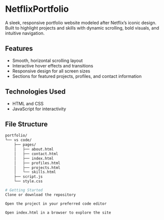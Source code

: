 # NetflixPortfolio

A sleek, responsive portfolio website modeled after Netflix’s iconic design. Built to highlight projects and skills with dynamic scrolling, bold visuals, and intuitive navigation.

## Features

- Smooth, horizontal scrolling layout
- Interactive hover effects and transitions
- Responsive design for all screen sizes
- Sections for featured projects, profiles, and contact information

## Technologies Used

- HTML and CSS  
- JavaScript for interactivity

## File Structure

```bash
portfolio/
└── vs code/
    ├── pages/
    │   ├── about.html
    │   ├── contact.html
    │   ├── index.html
    │   ├── profiles.html
    │   ├── projects.html
    │   └── skills.html
    ├── script.js
    └── style.css

# Getting Started
Clone or download the repository

Open the project in your preferred code editor

Open index.html in a browser to explore the site
